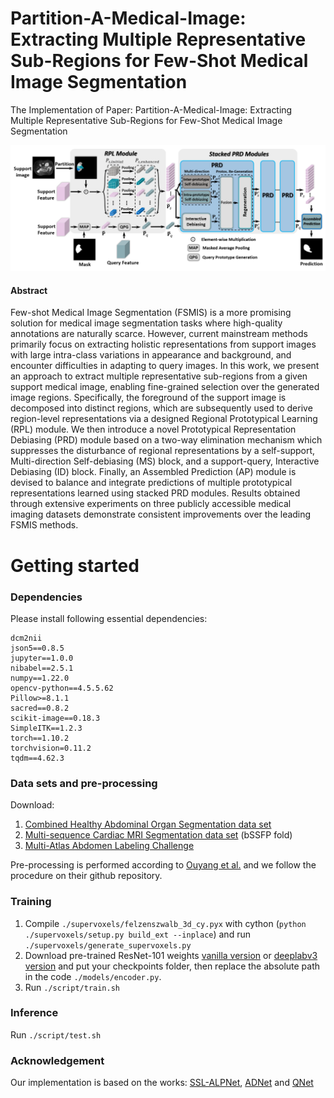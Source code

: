 # Partition-A-Medical-Image: Extracting Multiple Representative Sub-Regions for Few-Shot Medical Image Segmentation
The Implementation of Paper: Partition-A-Medical-Image: Extracting Multiple Representative Sub-Regions for Few-Shot Medical Image Segmentation

![](./fig.PNG)

#### Abstract
Few-shot Medical Image Segmentation (FSMIS) is a more promising solution for medical image segmentation tasks where high-quality annotations are naturally scarce. However, current mainstream methods primarily focus on extracting holistic representations from support images with large intra-class variations in appearance and background, and encounter difficulties in adapting to query images. In this work, we present an approach to extract multiple representative sub-regions from a given support medical image, enabling fine-grained selection over the generated image regions. Specifically, the foreground of the support image is decomposed into distinct regions, which are subsequently used to derive region-level representations via a designed Regional Prototypical Learning (RPL) module. We then introduce a novel Prototypical Representation Debiasing (PRD) module based on a two-way elimination mechanism which suppresses the disturbance of regional representations by a self-support, Multi-direction Self-debiasing (MS) block, and a support-query, Interactive Debiasing (ID) block. Finally, an Assembled Prediction (AP) module is devised to balance and integrate predictions of multiple prototypical representations learned using stacked PRD modules. Results obtained through extensive experiments on three publicly accessible medical imaging datasets demonstrate consistent improvements over the leading FSMIS methods.

# Getting started

### Dependencies
Please install following essential dependencies:
```
dcm2nii
json5==0.8.5
jupyter==1.0.0
nibabel==2.5.1
numpy==1.22.0
opencv-python==4.5.5.62
Pillow>=8.1.1
sacred==0.8.2
scikit-image==0.18.3
SimpleITK==1.2.3
torch==1.10.2
torchvision=0.11.2
tqdm==4.62.3
```

### Data sets and pre-processing
Download:
1) [Combined Healthy Abdominal Organ Segmentation data set](https://chaos.grand-challenge.org/)
2) [Multi-sequence Cardiac MRI Segmentation data set](https://zmiclab.github.io/projects/mscmrseg19/) (bSSFP fold)
3) [Multi-Atlas Abdomen Labeling Challenge](https://www.synapse.org/#!Synapse:syn3193805/wiki/218292)

Pre-processing is performed according to [Ouyang et al.](https://github.com/cheng-01037/Self-supervised-Fewshot-Medical-Image-Segmentation/tree/2f2a22b74890cb9ad5e56ac234ea02b9f1c7a535) and we follow the procedure on their github repository.

### Training
1. Compile `./supervoxels/felzenszwalb_3d_cy.pyx` with cython (`python ./supervoxels/setup.py build_ext --inplace`) and run `./supervoxels/generate_supervoxels.py` 
2. Download pre-trained ResNet-101 weights [vanilla version](https://download.pytorch.org/models/resnet101-63fe2227.pth) or [deeplabv3 version](https://download.pytorch.org/models/deeplabv3_resnet101_coco-586e9e4e.pth) and put your checkpoints folder, then replace the absolute path in the code `./models/encoder.py`.  
3. Run `./script/train.sh` 

### Inference
Run `./script/test.sh` 

### Acknowledgement
Our implementation is based on the works: [SSL-ALPNet](https://github.com/cheng-01037/Self-supervised-Fewshot-Medical-Image-Segmentation), [ADNet](https://github.com/sha168/ADNet) and [QNet](https://github.com/ZJLAB-AMMI/Q-Net)

